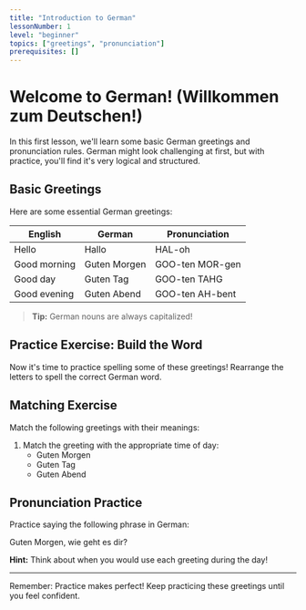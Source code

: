 ```yaml
---
title: "Introduction to German"
lessonNumber: 1
level: "beginner"
topics: ["greetings", "pronunciation"]
prerequisites: []
---
```

# Welcome to German! (Willkommen zum Deutschen!)
In this first lesson, we'll learn some basic German greetings and pronunciation rules. German might look challenging at first, but with practice, you'll find it's very logical and structured.

## Basic Greetings
Here are some essential German greetings:

| English         | German       | Pronunciation      |
|-----------------|--------------|--------------------|
| Hello           | Hallo        | HAL-oh            |
| Good morning    | Guten Morgen | GOO-ten MOR-gen   |
| Good day        | Guten Tag    | GOO-ten TAHG      |
| Good evening    | Guten Abend  | GOO-ten AH-bent   |

> **Tip:** German nouns are always capitalized!

## Practice Exercise: Build the Word
Now it's time to practice spelling some of these greetings! Rearrange the letters to spell the correct German word.

<WordBuilder targetWord="Guten Morgen" nativeWord="Good morning" />
<WordBuilder targetWord="Hallo" nativeWord="Hello" />
<WordBuilder targetWord="Guten Tag" nativeWord="Good day" />
<WordBuilder targetWord="Guten Abend" nativeWord="Good evening" />

## Matching Exercise
Match the following greetings with their meanings:
1. Match the greeting with the appropriate time of day:
   - Guten Morgen
   - Guten Tag
   - Guten Abend

## Pronunciation Practice
Practice saying the following phrase in German:

<VoiceRecorder text="Guten Morgen" nativeAudio="../../courses/en-de/_shared/guten_morgen.mp3" />


<HighlightableText highlights='[{"word":"Guten","info":"Means good in the accusative case."},{"word":"Morgen","info":"Means morning. Pronounced: MOR-gen."}]'>
  Guten Morgen, wie geht es dir?
</HighlightableText>

<SentenceBreakdown sentence="Ich möchte einen Kaffee bestellen.">
  <Part part="Ich" explanation="I (subject pronoun)" />
  <Part part="möchte" explanation="Would like (modal verb)" />
  <Part part="einen Kaffee" explanation="A coffee (accusative case)" />
  <Part part="bestellen" explanation="To order (infinitive verb)" />
</SentenceBreakdown>

**Hint:** Think about when you would use each greeting during the day!

---

Remember: Practice makes perfect! Keep practicing these greetings until you feel confident.
